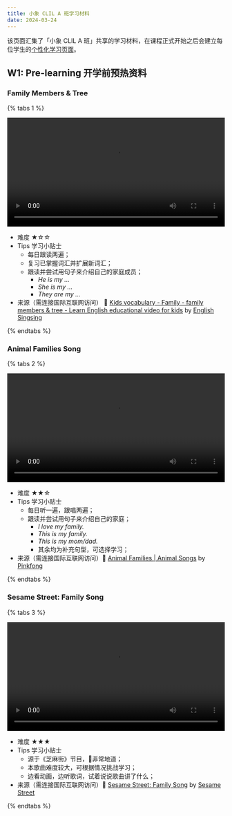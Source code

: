 ```yaml
---
title: 小象 CLIL A 班学习材料
date: 2024-03-24
---
```


该页面汇集了「小象 CLIL A 班」共享的学习材料，在课程正式开始之后会建立每位学生的[个性化学习页面](/student-demo)。

## W1: Pre-learning 开学前预热资料

### Family Members & Tree

{%  tabs 1 %}
<!-- tab Learning video @fa fa-video-camera -->
<video width="100%" height="auto" controls>
  <source src="https://mini-elephant-1318622621.cos.ap-chongqing.myqcloud.com/2024/09/03/kids-vocabulary-family-family-members-tree.mp4" type="video/mp4">
</video>
<!-- endtab -->

<!-- tab More info @fa fa-info -->
- 难度 ★☆☆
- Tips 学习小贴士
	- 每日跟读两遍；
	- 复习已掌握词汇并扩展新词汇；
	- 跟读并尝试用句子来介绍自己的家庭成员；
		- *He is my ...*
		- *She is my ...*
		- *They are my ...*
- 来源（需连接国际互联网访问） 🔗 [Kids vocabulary - Family - family members & tree - Learn English educational video for kids](https://www.youtube.com/watch?v=FHaObkHEkHQ) by [English Singsing](https://www.youtube.com/@EnglishSingsing)
<!-- endtab -->
{% endtabs %}

### Animal Families Song

{%  tabs 2 %}
<!-- tab Learning video @fa fa-video-camera -->
<video width="100%" height="auto" controls>
  <source src="https://mini-elephant-1318622621.cos.ap-chongqing.myqcloud.com/2024/09/03/animal-families-animal-songs-pinkfong-songs-for-children.mp4" type="video/mp4">
</video>
<!-- endtab -->

<!-- tab More info @fa fa-info -->
- 难度 ★★☆
- Tips 学习小贴士
	- 每日听一遍，跟唱两遍；
	- 跟读并尝试用句子来介绍自己的家庭；
		- *I love my family.*
		- *This is my family.*
		- *This is my mom/dad.*
		- 其余均为补充句型，可选择学习；
- 来源（需连接国际互联网访问）🔗 [Animal Families | Animal Songs](https://www.youtube.com/watch?v=Z0h8ST8lvto) by [Pinkfong](https://www.youtube.com/channel/UCcdwLMPsaU2ezNSJU1nFoBQ)
<!-- endtab -->
{% endtabs %}

### Sesame Street: Family Song

{%  tabs 3 %}
<!-- tab Learning video @fa fa-video-camera -->
<video width="100%" height="auto" controls>
  <source src="https://mini-elephant-1318622621.cos.ap-chongqing.myqcloud.com/2024/09/03/sesame-street-family-song.mp4" type="video/mp4">
</video>
<!-- endtab -->

<!-- tab More info @fa fa-info -->
- 难度 ★★★
- Tips 学习小贴士
	- 源于《芝麻街》节目，非常地道；
	- 本歌曲难度较大，可根据情况挑战学习；
	- 边看动画，边听歌词，试着说说歌曲讲了什么；
- 来源（需连接国际互联网访问）🔗 [Sesame Street: Family Song](https://www.youtube.com/watch?v=ii_LtHrEiao&t=21s) by [Sesame Street](https://www.youtube.com/@SesameStreet)
<!-- endtab -->
{% endtabs %}